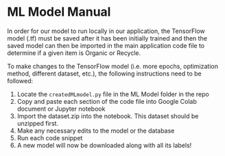 # ML Model Manual

In order for our model to run locally in our application, the TensorFlow model (.tf) must be saved after it has been initially trained and then the saved model can then be imported in the main application code file to determine if a given item is Organic or Recycle. 

To make changes to the TensorFlow model (i.e. more epochs, optimization method, different dataset, etc.), the following instructions need to be followed:

1.	Locate the ```createdMLmodel.py``` file in the ML Model folder in the repo 
2.	Copy and paste each section of the code file into Google Colab document or Jupyter notebook
3.	Import the dataset.zip into the notebook. This dataset should be unzipped first.
4.	Make any necessary edits to the model or the database 
5.	Run each code snippet
6.	A new model will now be downloaded along with all its labels!

